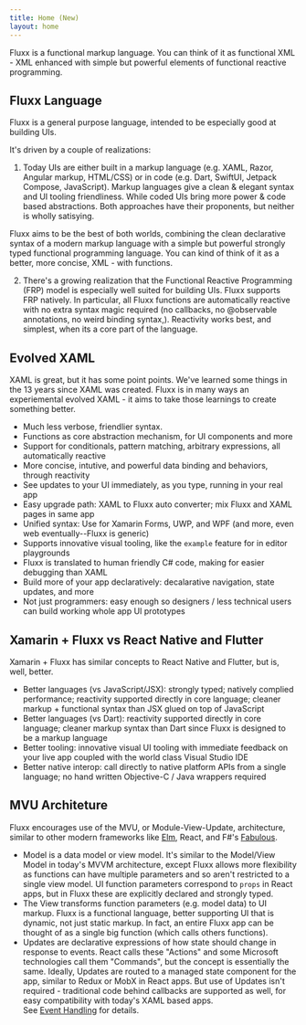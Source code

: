 ```yaml
---
title: Home (New)
layout: home
---
```


Fluxx is a functional markup language. You can think of it as functional XML - XML enhanced with simple but powerful elements of functional reactive programming.  

Fluxx Language
------------
Fluxx is a general purpose language, intended to be especially good at building UIs.

It's driven by a couple of realizations:

1. Today UIs are either built in a markup language (e.g. XAML, Razor, Angular markup, HTML/CSS) or in code (e.g. Dart, SwiftUI, Jetpack Compose, JavaScript). Markup languages give a clean & elegant syntax and UI tooling friendliness. While coded UIs bring more power & code based abstractions. Both approaches have their proponents, but neither is wholly satisying.

Fluxx aims to be the best of both worlds, combining the clean declarative syntax of a modern markup language with a simple but powerful strongly typed functional programming language. You can kind of think of it as a better, more concise, XML - with functions.

2. There's a growing realization that the Functional Reactive Programming (FRP) model is especially well suited for building UIs. Fluxx supports FRP natively. In particular, all Fluxx functions are automatically reactive with no extra syntax magic required (no callbacks, no @observable annotations, no weird binding syntax,). Reactivity works best, and simplest, when its a core part of the language.
    
Evolved XAML
-----------

XAML is great, but it has some point points. We've learned some things in the 13 years since XAML was created.
Fluxx is in many ways an experiemental evolved XAML - it aims to take those learnings to create something better.

- Much less verbose, friendlier syntax.
- Functions as core abstraction mechanism, for UI components and more
- Support for conditionals, pattern matching, arbitrary expressions, all automatically reactive
- More concise, intutive, and powerful data binding and behaviors, through reactivity
- See updates to your UI immediately, as you type, running in your real app
- Easy upgrade path: XAML to Fluxx auto converter; mix Fluxx and XAML pages in same app
- Unified syntax: Use for Xamarin Forms, UWP, and WPF (and more, even web eventually--Fluxx is generic)
- Supports innovative visual tooling, like the `example` feature for in editor playgrounds
- Fluxx is translated to human friendly C# code, making for easier debugging than XAML 
- Build more of your app declaratively: decalarative navigation, state updates, and more
- Not just programmers: easy enough so designers / less technical users can build working whole app UI prototypes

Xamarin + Fluxx vs React Native and Flutter
----------------------------
Xamarin + Fluxx has similar concepts to React Native and Flutter, but is, well, better.
- Better languages (vs JavaScript/JSX): strongly typed; natively complied performance; reactivity supported directly in core language; cleaner markup + functional syntax than JSX glued on top of JavaScript 
- Better languages (vs Dart): reactivity supported directly in core language; cleaner markup syntax than Dart since Fluxx is designed to be a markup language
- Better tooling: innovative visual UI tooling with immediate feedback on your live app coupled with the world class Visual Studio IDE
- Better native interop: call directly to native platform APIs from a single language; no hand written Objective-C / Java wrappers required

MVU Architeture
------------
Fluxx encourages use of the MVU, or Module-View-Update, architecture, similar to other modern frameworks like [Elm](https://guide.elm-lang.org/architecture), React, and F#'s [Fabulous](https://fsprojects.github.io/Fabulous/).
- Model is a data model or view model. It's similar to the Model/View Model in today's MVVM architecture, except Fluxx allows more flexibility as functions can have multiple parameters and so aren't restricted to a single view model. UI function parameters correspond to `props` in React apps, but in Fluxx these are explicitly declared and strongly typed. 
- The View transforms function parameters (e.g. model data) to UI markup. Fluxx is a functional language, better supporting UI that is dynamic, not just static markup. In fact, an entire Fluxx app can be thought of as a single big function (which calls others functions).
- Updates are declarative expressions of how state should change in response to events.
  React calls these "Actions" and some Microsoft technologies call them "Commands", but the concept is essentially the same.
  Ideally, Updates are routed to a managed state component for the app, similar to Redux or MobX in React apps. But use of Updates isn't required - traditional code behind callbacks are supported as well, for easy compatibility with today's XAML based apps.    
  See [Event Handling](language/event-handling.md) for details.
